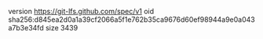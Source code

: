 version https://git-lfs.github.com/spec/v1
oid sha256:d845ea2d0a1a39cf2066a5f1e762b35ca9676d60ef98944a9e0a043a7b3e34fd
size 3439
